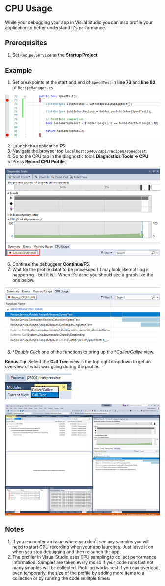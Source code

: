 # CPU Usage
While your debugging your app in Visual Studio you can also profile your application to better understand it's performance. 

## Prerequisites

1. Set `Recipe.Service` as the **Startup Project**

## Example
1. Set breakpoints at the start and end of `SpeedTest` in **line 73** and **line 82** of `RecipeManager.cs`.

![Breakpoints set](CPUUsage-Breakpoints.png)

2. Launch the application **F5**.
3. Navigate the browser too `localhost:64407/api/recipes/speedtest`.
4. Go to the CPU tab in the diagnostic tools  **Diagnostics Tools -> CPU**.
5. Press **Record CPU Profile**.

![CPU Recording started](CPUUsage-Record.png)

6. Continue the debuggeer **Continue/F5**.
7. Wait for the profile datat to be processed (It may look like nothing is happening - but it is!). When it's done you should see a graph like the one below.

![Profile](CPUUsage-BasicStats.png)

8. **Double Click* one of the functions to bring up the **Caller/Callee* view. 


**Bonus Tip**: Select the **Call Tree** view in the top right dropdown to get an overview of what was going during the profile.

![Call tree view](CPUUsage-CallTree.png)

![Call tree view](CPUUsage-CallTreeView.png)

## Notes

1. If you encounter an issue where you don't see any samples you will need to start CPU recording when your app launches. Just leave it on when you stop debugging and then relaunch the app.
2. The profiler in Visual Studio uses CPU sampling to collect performance information. Samples are taken every ms so if your code runs fast not many smaples will be collected. Profiling works best if you can overload, even temporarly, the size of the profile by adding more items to a collection or by running the code mulitple times.